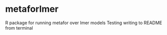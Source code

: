 # metaforlmer
R package for running metafor over lmer models
Testing writing to README from terminal
